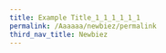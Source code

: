 ```yaml
---
title: Example Title_1_1_1_1_1_1
permalink: /Aaaaaa/newbiez/permalink
third_nav_title: Newbiez
---
```


